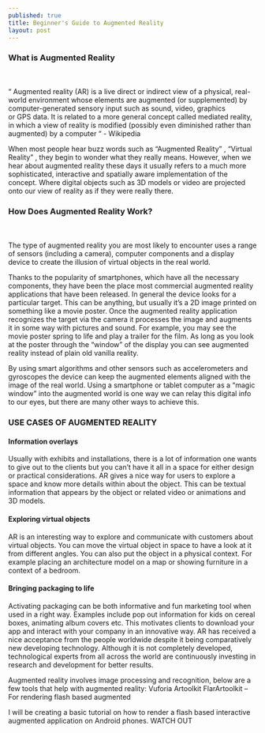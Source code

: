 ```yaml
---
published: true
title: Beginner's Guide to Augmented Reality
layout: post
---
```

### What is Augmented Reality

<div style="max-width: 500px; display:block; " id="_giphy_2m5hGgfE1Tf2M"></div><script>var _giphy = _giphy || []; _giphy.push({id: "2m5hGgfE1Tf2M",w: 500, h: 213, clickthrough_url: "http://giphy.com/gifs/ellen-page-maths-i-dont-understand-2m5hGgfE1Tf2M"});var g = document.createElement("script"); g.type = "text/javascript"; g.async = true;g.src = ("https:" == document.location.protocol ? "https://" : "http://") + "giphy.com/static/js/widgets/embed.js";var s = document.getElementsByTagName("script")[0]; s.parentNode.insertBefore(g, s);</script>

<div style="margin-top:50px">
“ Augmented reality (AR) is a live direct or indirect view of a physical, real-world environment whose elements are augmented (or supplemented) by computer-generated sensory input such as sound, video, graphics or GPS data. It is related to a more general concept called mediated reality, in which a view of reality is modified (possibly even diminished rather than augmented) by a computer “ - Wikipedia

When most people hear buzz words such as “Augmented Reality” , “Virtual Reality” , they begin to wonder what they really means. However, when we hear about augmented reality these days it usually refers to a much more sophisticated, interactive and spatially aware implementation of the concept. Where digital objects such as 3D models or video are projected onto our view of reality as if they were really there.
</div>

### How Does Augmented Reality Work?

<div style="max-width: 500px;" id="_giphy_xThuWjk0OAZgeJwahG"></div><script> _gif_artist = "lucifer-fox"; _gif_artist_avatar = "https://media2.giphy.com/avatars/lucifer-fox/15ISOyxjBwfo.png"; var _giphy = _giphy || []; _giphy.push({id: "xThuWjk0OAZgeJwahG",w: 500, h: 281, clickthrough_url: "http://giphy.com/gifs/lucifer-fox-lucifer-fox-morningstar-xThuWjk0OAZgeJwahG"});var g = document.createElement("script"); g.type = "text/javascript"; g.async = true;g.src = ("https:" == document.location.protocol ? "https://" : "http://") + "giphy.com/static/js/widgets/embed.js";var s = document.getElementsByTagName("script")[0]; s.parentNode.insertBefore(g, s);</script>

<div style="margin-top:50px">
The type of augmented reality you are most likely to encounter uses a range of sensors (including a camera), computer components and a display device to create the illusion of virtual objects in the real world.

Thanks to the popularity of smartphones, which have all the necessary components, they have been the place most commercial augmented reality applications that have been released.
In general the device looks for a particular target. This can be anything, but usually it’s a 2D image printed on something like a movie poster. Once the augmented reality application recognizes the target via the camera it processes the image and augments it in some way with pictures and sound. For example, you may see the movie poster spring to life and play a trailer for the film. As long as you look at the poster through the “window” of the display you can see augmented reality instead of plain old vanilla reality.

By using smart algorithms and other sensors such as accelerometers and gyroscopes the device can keep the augmented elements aligned with the image of the real world.
Using a smartphone or tablet computer as a “magic window” into the augmented world is one way we can relay this digital info to our eyes, but there are many other ways to achieve this.
</div>

### USE CASES OF AUGMENTED REALITY

#### Information overlays
Usually with exhibits and installations, there is a lot of information one wants to give out to the clients but you can’t have it all in a space for either design or practical considerations.
AR gives a nice way for users to explore a space and know more details within about the object. This can be textual information that appears by the object or related video or animations and 3D models.

#### Exploring virtual objects
AR is an interesting way to explore and communicate with customers about virtual objects. You can move the virtual object in space to have a look at it from different angles. You can also put the object in a physical context. For example placing an architecture model on a map or showing furniture in a context of a bedroom.

#### Bringing packaging to life
Activating packaging can be both informative and fun marketing tool when used in a right way. Examples include pop out information for kids on cereal boxes, animating album covers etc. This motivates clients to download your app and interact with your company in an innovative way.
AR has received a nice acceptance from the people worldwide despite it being comparatively new developing technology. Although it is not completely developed, technological experts from all across the world are continuously investing in research and development for better results.


Augmented reality involves image processing and recognition, below are a few tools that help with augmented reality:
Vuforia
Artoolkit
FlarArtoolkit – For rendering flash based augmented 

I will be creating a basic tutorial on how to render a flash based interactive augmented application on Android phones. WATCH OUT